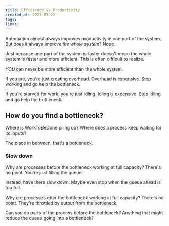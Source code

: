 ```yaml
---
title: Efficiency vs Productivity
created_at: 2021-07-22
tags:
links:
---
```


Automation almost always improves productivity in one part of the system. But does it always improve _the whole system_? Nope.

Just because one part of the system is faster doesn't mean the whole system is faster and more efficient. This is often difficult to realize.

_YOU_ can never be more efficient than the whole system.

If you are, you're just creating overhead. Overhead is expensive. Stop working and go help the bottleneck.

If you're starved for work, you're just idling. Idling is expensive. Stop idling and go help the bottleneck.

## How do you find a bottleneck?

Where is WorkToBeDone piling up? Where does a process keep waiting for its inputs?

The place in between, that's a bottleneck.

### Slow down

Why are processes before the bottleneck working at full capacity? There's no point. You're just filling the queue.

Instead, have them slow down. Maybe even stop when the queue ahead is too full.

Why are processes _after_ the bottleneck working at full capacity? There's no point. They're throttled by output from the bottleneck.

Can you do parts of the process before the bottleneck? Anything that might reduce the queue going into a bottleneck?